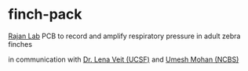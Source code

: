 # finch-pack
[Rajan Lab](http://www.iiserpune.ac.in/~raghav/) PCB to record and amplify respiratory pressure in adult zebra finches 

in communication with [Dr. Lena Veit (UCSF)](https://profiles.ucsf.edu/lena.veit) and [Umesh Mohan (NCBS)](https://gitlab.com/umesh-NCBS/bird-backpack-example)

